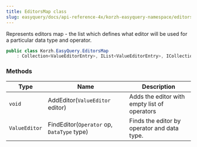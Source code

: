 ```yaml
---
title: EditorsMap class
slug: easyquery/docs/api-reference-4x/korzh-easyquery-namespace/editorsmap-class
---
```



Represents editors map - the list which defines what editor will be used for a particular data type and operator.
```csharp
public class Korzh.EasyQuery.EditorsMap
    : Collection<ValueEditorEntry>, IList<ValueEditorEntry>, ICollection<ValueEditorEntry>, IEnumerable<ValueEditorEntry>, IEnumerable, IList, ICollection, IReadOnlyList<ValueEditorEntry>, IReadOnlyCollection<ValueEditorEntry>

```

### Methods

| Type | Name | Description | 
| --- | --- | --- | 
| `void` | AddEditor(`ValueEditor` editor) | Adds the editor with empty list of operators | 
| `ValueEditor` | FindEditor(`Operator` op, `DataType` type) | Finds the editor by operator and data type. |